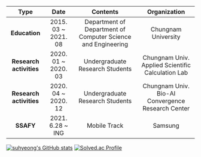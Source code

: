 |         **Type**         |        **Date**        |                           **Contents**                           |                  **Organization**                  |
|:------------------------:|:------:|:----------------------------------------------------------------:|:--------------------------------------------------:|
|       **Education**      |   2015. 03 ~ 2021. 08  |   Department of Department of Computer Science and Engineering   |  Chungnam University                               |
|  **Research activities** |   2020. 01 ~ 2020. 03  |   Undergraduate Research Students                                |  Chungnam Univ. Applied Scientific Calculation Lab |
|  **Research activities** |   2020. 04 ~ 2020. 12  |   Undergraduate Research Students                                |  Chungnam Univ. Bio-AI Convergence Research Center |
|         **SSAFY**        |     2021. 6.28 ~ ING   |   Mobile Track                                                   |  Samsung                                           |


[![suhyeong's GitHub stats](https://github-readme-stats.vercel.app/api?username=eel0511)](https://github.com/eel0511/github-readme-stats)
[![Solved.ac Profile](http://mazassumnida.wtf/api/v2/generate_badge?boj=eel0511)](https://solved.ac/eel0511/)
